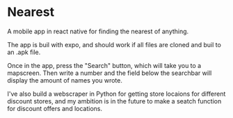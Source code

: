 # Nearest
A mobile app in react native for finding the nearest of anything.

The app is buil with expo, and should work if all files are cloned and buil to an .apk file.

Once in the app, press the "Search" button, which will take you to a mapscreen. Then write a number and the field below the searchbar will display the amount of names you wrote.

I've also build a webscraper in Python for getting store locaions for different discount stores, and my ambition is in the future to make a seatch function for discount offers and locations.
